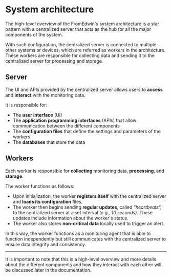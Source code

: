 # System architecture

<!--     
	High-level overview of the system architecture
    Detailed description of the major components and how they interact with each other
    Information on the technologies and frameworks used to build the system
    Details on the system's scalability and performance characteristics
    Diagrams or illustrations to help explain the architecture
    Information on how the system integrates with other tools and systems
    Information on the security and data protection measures that are in place 
--> 

The high-level overview of the FromEdwin's system architecture is a star pattern with a centralized server that acts as the hub for all the major components of the system. 

With such configuration, the centralized server is connected to multiple other systems or devices, which are referred as workers in the architecture. These workers are responsible for collecting data and sending it to the centralized server for processing and storage.

## Server

The UI and APIs provided by the centralized server allows users to **access** and **interact** with the monitoring data.

It is responsible for:

- The **user interface** (UI)
- The **application programming interfaces** (APIs) that allow communication between the different components
- The **configuration files** that define the settings and parameters of the workers
- The **databases** that store the data

## Workers

Each worker is responsible for **collecting** monitoring data, **processing**, and **storage**. 

The worker functions as follows:

- Upon initialization, the worker **registers itself** with the centralized server and **loads its configuration** files.
- The worker then begins sending **regular updates**, called *"heartbeats",* to the centralized server at a set interval *(e.g., 10 seconds)*. These updates include information about the worker's status.
- The worker also stores **non-critical data** locally used to trigger an alert.

In this way, the worker functions as a monitoring agent that is able to function independently but still communicates with the centralized server to ensure data integrity and consistency.

---

It is important to note that this is a high-level overview and more details about the different components and how they interact with each other will be discussed later in the documentation.
